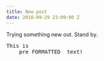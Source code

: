 ```yaml
---
title: New post
date: 2018-09-29 23:09:00 Z
---
```


Trying something new out. Stand by.

<pre>
This is
    pre FORMATTED  text!
</pre>